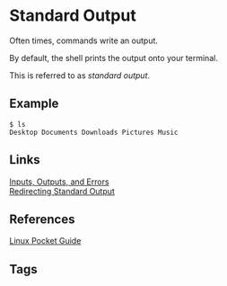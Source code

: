# Standard Output

Often times, commands write an output.  

By default, the shell prints the output onto your terminal.  

This is referred to as *standard output*.

## Example
`$ ls`  
`Desktop Documents Downloads Pictures Music`  

## Links
[Inputs, Outputs, and Errors](../202305212246/README.md)  
[Redirecting Standard Output](../202305212218/README.md)  

## References
[Linux Pocket Guide](https://linuxpocketguide.com/)

## Tags
